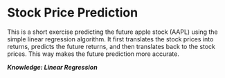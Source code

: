 # Stock Price Prediction
This is a short exercise predicting the future apple stock (AAPL) using the simple linear regression algorithm. It first translates the stock prices
into returns, predicts the future returns, and then translates back to the stock prices. This way makes the future prediction more accurate.

***Knowledge: Linear Regression***
